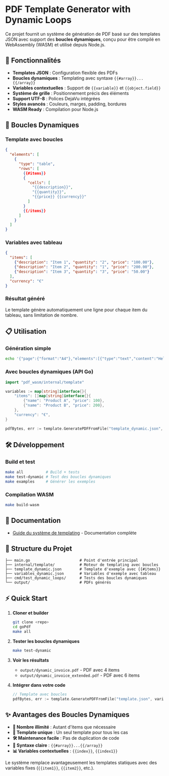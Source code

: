# PDF Template Generator with Dynamic Loops

Ce projet fournit un système de génération de PDF basé sur des templates JSON avec support des **boucles dynamiques**, conçu pour être compilé en WebAssembly (WASM) et utilisé depuis Node.js.

## 🚀 Fonctionnalités

- **Templates JSON** : Configuration flexible des PDFs
- **Boucles dynamiques** : Templating avec syntaxe `{{#array}}...{{/array}}`
- **Variables contextuelles** : Support de `{{variable}}` et `{{object.field}}`
- **Système de grille** : Positionnement précis des éléments  
- **Support UTF-8** : Polices DejaVu intégrées
- **Styles avancés** : Couleurs, marges, padding, bordures
- **WASM Ready** : Compilation pour Node.js

## 🎯 Boucles Dynamiques

### Template avec boucles

```json
{
  "elements": [
    {
      "type": "table",
      "rows": [
        {{#items}}
        {
          "cells": [
            "{{description}}",
            "{{quantity}}",
            "{{price}} {{currency}}"
          ]
        }
        {{/items}}
      ]
    }
  ]
}
```

### Variables avec tableau

```json
{
  "items": [
    {"description": "Item 1", "quantity": "2", "price": "100.00"},
    {"description": "Item 2", "quantity": "1", "price": "200.00"},
    {"description": "Item 3", "quantity": "3", "price": "50.00"}
  ],
  "currency": "€"
}
```

### Résultat généré

Le template génère automatiquement une ligne pour chaque item du tableau, sans limitation de nombre.

## 📋 Utilisation

### Génération simple

```bash
echo '{"page":{"format":"A4"},"elements":[{"type":"text","content":"Hello World"}]}' | ./pdf-template > output.pdf
```

### Avec boucles dynamiques (API Go)

```go
import "pdf_wasm/internal/template"

variables := map[string]interface{}{
    "items": []map[string]interface{}{
        {"name": "Product A", "price": 100},
        {"name": "Product B", "price": 200},
    },
    "currency": "€",
}

pdfBytes, err := template.GeneratePDFFromFile("template_dynamic.json", variables)
```

## 🛠️ Développement

### Build et test

```bash
make all          # Build + tests
make test-dynamic # Test des boucles dynamiques
make examples     # Générer les exemples
```

### Compilation WASM

```bash
make build-wasm
```

## 📖 Documentation

- [Guide du système de templating](README_TEMPLATING.md) - Documentation complète

## 🔧 Structure du Projet

```
├── main.go                      # Point d'entrée principal
├── internal/template/           # Moteur de templating avec boucles
├── template_dynamic.json        # Template d'exemple avec {{#items}}
├── variables_dynamic.json       # Variables d'exemple avec tableau
├── cmd/test_dynamic_loops/      # Tests des boucles dynamiques
└── output/                      # PDFs générés
```

## ⚡ Quick Start

1. **Cloner et builder**

   ```bash
   git clone <repo>
   cd goPdf
   make all
   ```

2. **Tester les boucles dynamiques**

   ```bash
   make test-dynamic
   ```

3. **Voir les résultats**

   - `output/dynamic_invoice.pdf` - PDF avec 4 items
   - `output/dynamic_invoice_extended.pdf` - PDF avec 6 items

4. **Intégrer dans votre code**

   ```go
   // Template avec boucles
   pdfBytes, err := template.GeneratePDFFromFile("template.json", variables)
   ```

## ✨ Avantages des Boucles Dynamiques

- **🔄 Nombre illimité** : Autant d'items que nécessaire
- **📝 Template unique** : Un seul template pour tous les cas
- **🛠️ Maintenance facile** : Pas de duplication de code
- **🎯 Syntaxe claire** : `{{#array}}...{{/array}}`
- **📊 Variables contextuelles** : `{{index}}`, `{{index1}}`

Le système remplace avantageusement les templates statiques avec des variables fixes (`{{item1}}`, `{{item2}}`, etc.).
